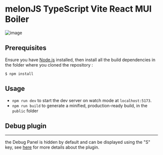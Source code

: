 # melonJS TypeScript Vite React MUI Boiler
![image](https://github.com/Veikkosuhonen/melon-test/assets/54055199/f33ec988-e138-4237-9721-5f7c04d4ccd7)


## Prerequisites

Ensure you have [Node.js](http://nodejs.org/) installed, then install all the build dependencies in the folder where you cloned the repository :

    $ npm install

## Usage

- `npm run dev` to start the dev server on watch mode at `localhost:5173`.
- `npm run build` to generate a minified, production-ready build, in the `public` folder

## Debug plugin
-------------------------------------------------------------------------------

the Debug Panel is hidden by default and can be displayed using the "S" key, see [here](https://github.com/melonjs/debug-plugin/blob/main/README.md) for more details about the plugin.

